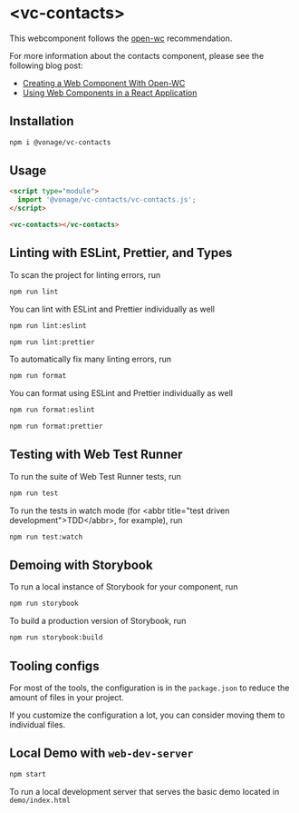 # \<vc-contacts>

This webcomponent follows the [open-wc](https://github.com/open-wc/open-wc) recommendation.

For more information about the contacts component, please see the following blog post:
* [Creating a Web Component With Open-WC](https://learn.vonage.com/blog/2020/08/13/creating-a-web-component-with-open-wc/)
* [Using Web Components in a React Application](https://learn.vonage.com/blog/2020/10/07/using-web-components-in-a-react-application-dr/)

## Installation
```bash
npm i @vonage/vc-contacts
```

## Usage
```html
<script type="module">
  import '@vonage/vc-contacts/vc-contacts.js';
</script>

<vc-contacts></vc-contacts>
```

## Linting with ESLint, Prettier, and Types
To scan the project for linting errors, run
```bash
npm run lint
```

You can lint with ESLint and Prettier individually as well
```bash
npm run lint:eslint
```
```bash
npm run lint:prettier
```

To automatically fix many linting errors, run
```bash
npm run format
```

You can format using ESLint and Prettier individually as well
```bash
npm run format:eslint
```
```bash
npm run format:prettier
```

## Testing with Web Test Runner
To run the suite of Web Test Runner tests, run
```bash
npm run test
```

To run the tests in watch mode (for &lt;abbr title=&#34;test driven development&#34;&gt;TDD&lt;/abbr&gt;, for example), run

```bash
npm run test:watch
```

## Demoing with Storybook
To run a local instance of Storybook for your component, run
```bash
npm run storybook
```

To build a production version of Storybook, run
```bash
npm run storybook:build
```


## Tooling configs

For most of the tools, the configuration is in the `package.json` to reduce the amount of files in your project.

If you customize the configuration a lot, you can consider moving them to individual files.

## Local Demo with `web-dev-server`
```bash
npm start
```
To run a local development server that serves the basic demo located in `demo/index.html`
